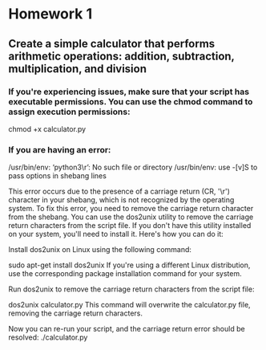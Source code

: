 # Homework 1
## Create a simple calculator that performs arithmetic operations: addition, subtraction, multiplication, and division
### If you're experiencing issues, make sure that your script has executable permissions. You can use the chmod command to assign execution permissions:
chmod +x calculator.py
### If you are having an error:
/usr/bin/env: ‘python3\r’: No such file or directory
/usr/bin/env: use -[v]S to pass options in shebang lines

This error occurs due to the presence of a carriage return (CR, '\r') character in your shebang, which is not recognized by the operating system. To fix this error, you need to remove the carriage return character from the shebang.
You can use the dos2unix utility to remove the carriage return characters from the script file. If you don't have this utility installed on your system, you'll need to install it. Here's how you can do it:

Install dos2unix on Linux using the following command:

sudo apt-get install dos2unix
If you're using a different Linux distribution, use the corresponding package installation command for your system.

Run dos2unix to remove the carriage return characters from the script file:

dos2unix calculator.py
This command will overwrite the calculator.py file, removing the carriage return characters.

Now you can re-run your script, and the carriage return error should be resolved:
./calculator.py
